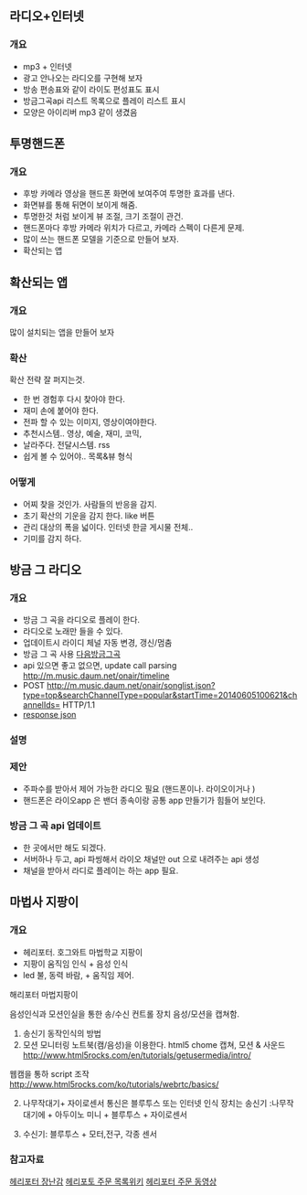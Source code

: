 

라디오+인터넷
--------------------
### 개요
- mp3 + 인터넷
- 광고 안나오는 라디오를 구현해 보자
- 방송 편송표와 같이 라이도 편성표도 표시
- 방금그곡api 리스트 목록으로 플레이 리스트 표시
- 모양은 아이리버 mp3 같이 생겼음

투명핸드폰
------------

### 개요
- 후방 카메라 영상을 핸드폰 화면에 보여주여 투명한 효과를 낸다.
- 화면뷰를 통해 뒤면이 보이게 해줌.
- 투명한것 처럼 보이게 뷰 조절, 크기 조절이 관건.
- 핸드폰마다 후방 카메라 위치가 다르고, 카메라 스펙이 다른게 문제.
- 많이 쓰는 핸드폰 모델을 기준으로 만들어 보자.
- 확산되는 앱

확산되는 앱
------------

### 개요
많이 설치되는 앱을 만들어 보자

### 확산
확산 전략 잘 퍼지는것.
- 한 번 경험후 다시 찾아야 한다.
- 재미 손에 붙어야 한다.
- 전파 할 수 있는 이미지, 영상이여야한다.
- 추천시스템.. 영상, 예술, 재미, 코믹,
- 날라주다. 전달시스템. rss
- 쉽게 볼 수 있어야..  목록&뷰 형식

### 어떻게
- 어찌 찾을 것인가. 사람들의 반응을 감지.
- 초기 확산의 기운을 감지 한다. like 버튼
- 관리 대상의 폭을 넓이다. 인터넷 한글 게시물 전체..
- 기미를 감지 하다.


방금 그 라디오
-----------------

### 개요
- 방금 그 곡을 라디오로 플레이 한다.
- 라디오로 노래만 들을 수 있다.
- 업데이트시 라이디 체널 자동 변경, 갱신/멈춤
- 방금 그 곡 사용  [다음방금그곡]( http://m.music.daum.net/onair/timeline)
- api 있으면 좋고 없으면, update call parsing http://m.music.daum.net/onair/timeline
- POST http://m.music.daum.net/onair/songlist.json?type=top&searchChannelType=popular&startTime=20140605100621&channelIds= HTTP/1.1
- [response json](onair.txt)

### 설명

### 제안
- 주파수를 받아서 제어 가능한 라디오 필요 (핸드폰이나. 라이오이거나 )
- 핸드폰은 라이오app 은 밴더 종속이랑 공통 app 만들기가 힘들어 보인다.

### 방금 그 곡 api 업데이트
- 한 곳에서만 해도 되겠다.
- 서버하나 두고, api 파씽해서 라이오 채널만 out 으로 내려주는 api 생성
- 채널을 받아서 라디로 플레이는 하는 app 필요.

마법사 지팡이
-------------

### 개요
- 헤리포터. 호그와트 마법학교 지팡이
- 지팡이 움직임 인식  + 음성 인식
- led 불, 동력 바람, + 움직임 제어.

해리포터 마법지팡이

음성인식과 모션인실을 통한 송/수신 컨트롤 장치
음성/모션을 캡쳐함.

1. 송신기 동작인식의 방법
1. 모션 모니터링  노트북(캠/음성)을 이용한다.
html5 chome 캡쳐, 모션 & 사운드
http://www.html5rocks.com/en/tutorials/getusermedia/intro/

웹캠을 통하 script 조작
http://www.html5rocks.com/ko/tutorials/webrtc/basics/

2. 나무작대기+ 자이로센서
통신은 블루투스 또는  인터넷
인식 장치는  송신기 :나무작대기에 + 아두이노 미니 + 블루투스 + 자이로센서

2. 수신기:
블루투스 + 모터,전구, 각종 센서

### 참고자료
[헤리포터 장난감](http://www.youtube.com/watch?v=thCDH83YiNA)
[헤리포토 주문 목록위키](http://ko.wikipedia.org/wiki/%ED%95%B4%EB%A6%AC_%ED%8F%AC%ED%84%B0_%EC%8B%9C%EB%A6%AC%EC%A6%88%EC%9D%98_%EB%A7%88%EB%B2%95_%EB%AA%A9%EB%A1%9D)
[헤리포터 주문 동영상](http://www.youtube.com/results?search_query=harry+potter+spells)



